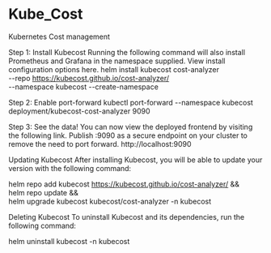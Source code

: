 # Kube_Cost
Kubernetes Cost management

Step 1: Install Kubecost
Running the following command will also install Prometheus and Grafana in the namespace supplied. View install configuration options here.
helm install kubecost cost-analyzer \
--repo https://kubecost.github.io/cost-analyzer/ \
--namespace kubecost --create-namespace

Step 2: Enable port-forward
kubectl port-forward --namespace kubecost deployment/kubecost-cost-analyzer 9090

Step 3: See the data!
You can now view the deployed frontend by visiting the following link. Publish :9090 as a secure endpoint on your cluster to remove the need to port forward. http://localhost:9090

Updating Kubecost
After installing Kubecost, you will be able to update your version with the following command:

helm repo add kubecost https://kubecost.github.io/cost-analyzer/ && \
helm repo update && \
helm upgrade kubecost kubecost/cost-analyzer -n kubecost

Deleting Kubecost
To uninstall Kubecost and its dependencies, run the following command:

helm uninstall kubecost -n kubecost
